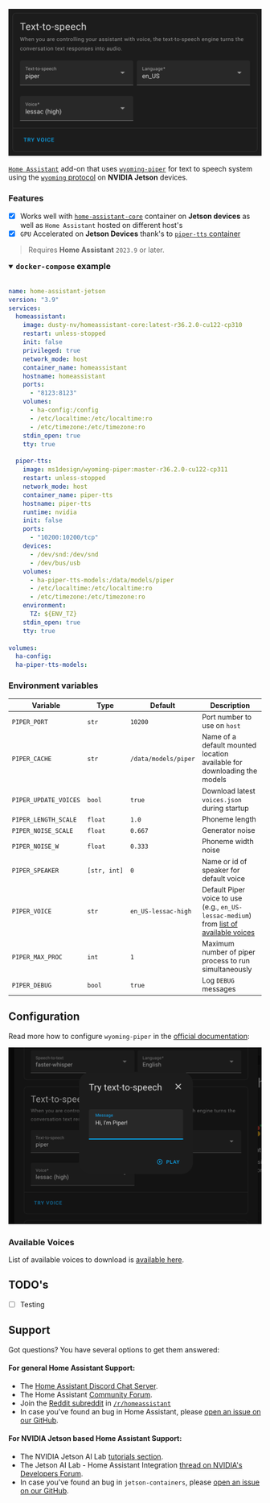 <p align="center"><img src="images/piper.png" title="Wyoming piper" alt="Wyoming piper" /></p>

[`Home Assistant`](https://www.home-assistant.io/) add-on that uses [`wyoming-piper`](https://github.com/rhasspy/wyoming-piper) for text to speech system using the [`wyoming` protocol](https://www.home-assistant.io/integrations/wyoming/) on **NVIDIA Jetson** devices.

### Features

- [x] Works well with [`home-assistant-core`](packages/smart-home/homeassistant-core) container on **Jetson devices** as well as `Home Assistant` hosted on different host's
- [x] `GPU` Accelerated on **Jetson Devices** thank's to [`piper-tts` container](packages/audio/piper-tts)

> Requires **Home Assistant** `2023.9` or later.

<details open>
<summary><h3 style="display:inline"><code>docker-compose</code> example</h3></summary>
<br>

```yaml
name: home-assistant-jetson
version: "3.9"
services:
  homeassistant:
    image: dusty-nv/homeassistant-core:latest-r36.2.0-cu122-cp310
    restart: unless-stopped
    init: false
    privileged: true
    network_mode: host
    container_name: homeassistant
    hostname: homeassistant
    ports:
      - "8123:8123"
    volumes:
      - ha-config:/config
      - /etc/localtime:/etc/localtime:ro
      - /etc/timezone:/etc/timezone:ro
    stdin_open: true
    tty: true

  piper-tts:
    image: ms1design/wyoming-piper:master-r36.2.0-cu122-cp311
    restart: unless-stopped
    network_mode: host
    container_name: piper-tts
    hostname: piper-tts
    runtime: nvidia
    init: false
    ports:
      - "10200:10200/tcp"
    devices:
      - /dev/snd:/dev/snd
      - /dev/bus/usb
    volumes:
      - ha-piper-tts-models:/data/models/piper
      - /etc/localtime:/etc/localtime:ro
      - /etc/timezone:/etc/timezone:ro
    environment:
      TZ: ${ENV_TZ}
    stdin_open: true
    tty: true

volumes:
  ha-config:
  ha-piper-tts-models:
```
</details>

### Environment variables

| Variable | Type | Default | Description
| - | - | - | - |
| `PIPER_PORT` | `str` | `10200` | Port number to use on `host` |
| `PIPER_CACHE` | `str` | `/data/models/piper` | Name of a default mounted location available for downloading the models |
| `PIPER_UPDATE_VOICES` | `bool` | `true` | Download latest `voices.json` during startup |
| `PIPER_LENGTH_SCALE` | `float` | `1.0` | Phoneme length |
| `PIPER_NOISE_SCALE` | `float` | `0.667` | Generator noise |
| `PIPER_NOISE_W` | `float` | `0.333` | Phoneme width noise |
| `PIPER_SPEAKER` | `[str, int]` | `0` | Name or id of speaker for default voice |
| `PIPER_VOICE` | `str` | `en_US-lessac-high` | Default Piper voice to use (e.g., `en_US-lessac-medium`) from [list of available voices](https://github.com/rhasspy/piper?tab=readme-ov-file#voices)
| `PIPER_MAX_PROC` | `int` | `1` | Maximum number of piper process to run simultaneously |
| `PIPER_DEBUG` | `bool` | `true` | Log `DEBUG` messages |

## Configuration

Read more how to configure `wyoming-piper` in the [official documentation](https://www.home-assistant.io/voice_control/voice_remote_local_assistant#installing-a-local-assist-pipeline):

<p align="center"><img src="images/piper-playground.png" title="Wyoming assist-microphone" alt="Wyoming assist-microphone" /></p>

### Available Voices

List of available voices to download is [available here](https://github.com/rhasspy/piper?tab=readme-ov-file#voices).

## TODO's

- [ ] Testing

## Support

Got questions? You have several options to get them answered:

#### For general **Home Assistant** Support:
- The [Home Assistant Discord Chat Server](https://discord.gg/c5DvZ4e).
- The Home Assistant [Community Forum](https://community.home-assistant.io/).
- Join the [Reddit subreddit](https://reddit.com/r/homeassistant) in [`/r/homeassistant`](https://reddit.com/r/homeassistant)
- In case you've found an bug in Home Assistant, please [open an issue on our GitHub](https://github.com/home-assistant/addons/issues).

#### For NVIDIA Jetson based Home Assistant Support:
- The NVIDIA Jetson AI Lab [tutorials section](https://www.jetson-ai-lab.com/tutorial-intro.html).
- The Jetson AI Lab - Home Assistant Integration [thread on NVIDIA's Developers Forum](https://forums.developer.nvidia.com/t/jetson-ai-lab-home-assistant-integration/288225).
- In case you've found an bug in `jetson-containers`, please [open an issue on our GitHub](https://github.com/dusty-nv/jetson-containers/issues).
